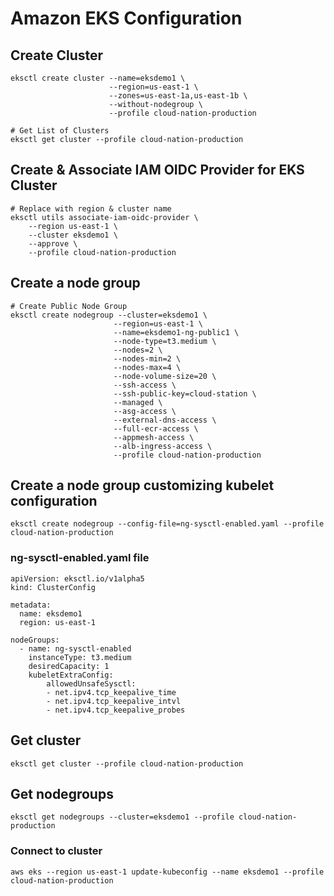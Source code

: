 # Amazon EKS Configuration

## Create Cluster

```
eksctl create cluster --name=eksdemo1 \
                      --region=us-east-1 \
                      --zones=us-east-1a,us-east-1b \
                      --without-nodegroup \
                      --profile cloud-nation-production

# Get List of Clusters
eksctl get cluster --profile cloud-nation-production
```

## Create & Associate IAM OIDC Provider for EKS Cluster

```
# Replace with region & cluster name
eksctl utils associate-iam-oidc-provider \
    --region us-east-1 \
    --cluster eksdemo1 \
    --approve \
    --profile cloud-nation-production
```

## Create a node group

```
# Create Public Node Group   
eksctl create nodegroup --cluster=eksdemo1 \
                       --region=us-east-1 \
                       --name=eksdemo1-ng-public1 \
                       --node-type=t3.medium \
                       --nodes=2 \
                       --nodes-min=2 \
                       --nodes-max=4 \
                       --node-volume-size=20 \
                       --ssh-access \
                       --ssh-public-key=cloud-station \
                       --managed \
                       --asg-access \
                       --external-dns-access \
                       --full-ecr-access \
                       --appmesh-access \
                       --alb-ingress-access \
                       --profile cloud-nation-production
```

## Create a node group customizing kubelet configuration

```
eksctl create nodegroup --config-file=ng-sysctl-enabled.yaml --profile cloud-nation-production
```

### ng-sysctl-enabled.yaml file

```
apiVersion: eksctl.io/v1alpha5
kind: ClusterConfig

metadata:
  name: eksdemo1
  region: us-east-1

nodeGroups:
  - name: ng-sysctl-enabled
    instanceType: t3.medium
    desiredCapacity: 1
    kubeletExtraConfig:
        allowedUnsafeSysctl:
        - net.ipv4.tcp_keepalive_time
        - net.ipv4.tcp_keepalive_intvl
        - net.ipv4.tcp_keepalive_probes
```

## Get cluster

```
eksctl get cluster --profile cloud-nation-production
```

## Get nodegroups 

```
eksctl get nodegroups --cluster=eksdemo1 --profile cloud-nation-production
```

### Connect to cluster

```
aws eks --region us-east-1 update-kubeconfig --name eksdemo1 --profile cloud-nation-production
```
